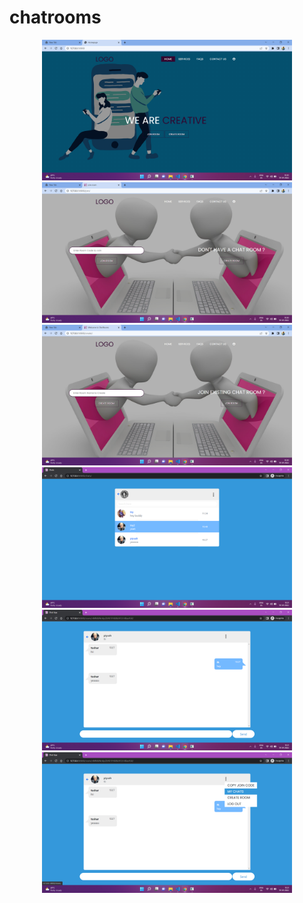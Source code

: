 # chatrooms

<div display="flex">
<div align="center">
    <img src="/screenshots/Screenshot (8).png" width="400px"</img> 
</div>


<div align="center">
    <img src="/screenshots/Screenshot (9).png" width="400px"</img> 
</div>


<div align="center">
    <img src="/screenshots/Screenshot (10).png" width="400px"</img> 
</div>


<div align="center">
    <img src="/screenshots/Screenshot (11).png" width="400px"</img> 
</div>


<div align="center">
    <img src="/screenshots/Screenshot (12).png" width="400px"</img> 
</div>

<div align="center">
    <img src="/screenshots/Screenshot (14).png" width="400px"</img> 
</div>
</div>
